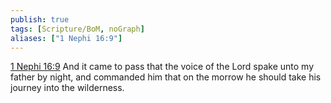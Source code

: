 ```yaml
---
publish: true
tags: [Scripture/BoM, noGraph]
aliases: ["1 Nephi 16:9"]
---
```

[1 Nephi 16:9](https://churchofjesuschrist.org/study/scriptures/bofm/1-ne/16?lang=eng&id=p9#p9) And it came to pass that the voice of the Lord spake unto my father by night, and commanded him that on the morrow he should take his journey into the wilderness.
